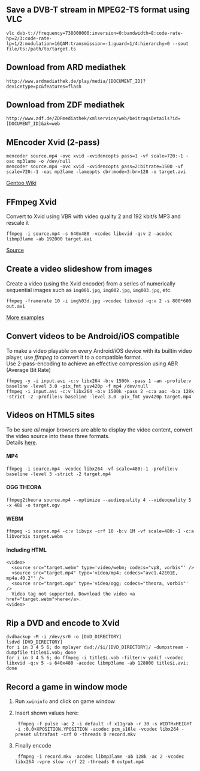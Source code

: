 Save a DVB-T stream in MPEG2-TS format using VLC
------------------------------------------------
    vlc dvb-t://frequency=738000000:inversion=0:bandwidth=8:code-rate-hp=2/3:code-rate-lp=1/2:modulation=16QAM:transmission=-1:guard=1/4:hierarchy=0 --sout file/ts:/path/to/target.ts


Download from ARD mediathek
---------------------------
	http://www.ardmediathek.de/play/media/[DOCUMENT_ID]?devicetype=pc&features=flash


Download from ZDF mediathek
---------------------------
	http://www.zdf.de/ZDFmediathek/xmlservice/web/beitragsDetails?id=[DOCUMENT_ID]&ak=web


MEncoder Xvid (2-pass)
----------------------
	mencoder source.mp4 -ovc xvid -xvidencopts pass=1 -vf scale=720:-1 -oac mp3lame -o /dev/null
	mencoder source.mp4 -ovc xvid -xvidencopts pass=2:bitrate=1500 -vf scale=720:-1 -oac mp3lame -lameopts cbr:mode=3:br=128 -o target.avi
[Gentoo Wiki](http://www.gentoo-wiki.info/MEncoder/Rip_DVD#Xvid)


FFmpeg Xvid
-----------
Convert to Xvid using VBR with video quality 2 and 192 kbit/s MP3 and rescale it

	ffmpeg -i source.mp4 -s 640x480 -vcodec libxvid -q:v 2 -acodec libmp3lame -ab 192000 target.avi
	
[Source](http://nothings.org/remote/ffmpeg.txt)


Create a video slideshow from images
------------------------------------
Create a video (using the Xvid encoder) from a series of numerically sequential images such as `img001.jpg`, `img002.jpg`, `img003.jpg`, etc. 

    ffmpeg -framerate 10 -i img%03d.jpg -vcodec libxvid -q:v 2 -s 800*600 out.avi

[More examples](https://trac.ffmpeg.org/wiki/Create%20a%20video%20slideshow%20from%20images)

Convert videos to be Android/iOS compatible
-------------------------------------------
To make a video playable on every Android/iOS device with its builtin video player, use *ffmpeg* to convert it to a compatible format.  
Use 2-pass-encoding to achieve an effective compression using ABR (Average Bit Rate)

	ffmpeg -y -i input.avi -c:v libx264 -b:v 1500k -pass 1 -an -profile:v baseline -level 3.0 -pix_fmt yuv420p -f mp4 /dev/null
	ffmpeg -i input.avi -c:v libx264 -b:v 1500k -pass 2 -c:a aac -b:a 128k -strict -2 -profile:v baseline -level 3.0 -pix_fmt yuv420p target.mp4


Videos on HTML5 sites
---------------------
To be sure *all* major browsers are able to display the video content, convert the video source into these three formats.  
Details [here](http://www.html5rocks.com/de/tutorials/video/basics/).  

#### MP4
    ffmpeg -i source.mp4 -vcodec libx264 -vf scale=480:-1 -profile:v baseline -level 3 -strict -2 target.mp4

#### OGG THEORA
    ffmpeg2theora source.mp4 --optimize --audioquality 4 --videoquality 5 -x 480 -o target.ogv

#### WEBM
    ffmpeg -i source.mp4 -c:v libvpx -crf 10 -b:v 1M -vf scale=480:-1 -c:a libvorbis target.webm

#### Including HTML
	<video>
	  <source src="target.webm" type='video/webm; codecs="vp8, vorbis"' />
	  <source src="target.mp4" type='video/mp4; codecs="avc1.42E01E, mp4a.40.2"' />
	  <source src="target.ogv" type='video/ogg; codecs="theora, vorbis"' />
	  Video tag not supported. Download the video <a href="target.webm">here</a>.
	<video>


Rip a DVD and encode to Xvid
----------------------------
	dvdbackup -M -i /dev/sr0 -o [DVD_DIRECTORY]
	lsdvd [DVD_DIRECTORY]
	for i in 3 4 5 6; do mplayer dvd://$i/[DVD_DIRECTORY]/ -dumpstream -dumpfile title$i.vob; done
	for i in 3 4 5 6; do ffmpeg -i title$i.vob -filter:v yadif -vcodec libxvid -q:v 5 -s 640x480 -acodec libmp3lame -ab 128000 title$i.avi; done


Record a game in window mode
----------------------------
1. Run `xwininfo` and click on game window

2. Insert shown values here:

		ffmpeg -f pulse -ac 2 -i default -f x11grab -r 30 -s WIDTHxHEIGHT -i :0.0+XPOSITION,YPOSITION -acodec pcm_s16le -vcodec libx264 -preset ultrafast -crf 0 -threads 0 record.mkv

3. Finally encode

		ffmpeg -i record.mkv -acodec libmp3lame -ab 128k -ac 2 -vcodec libx264 -vpre slow -crf 22 -threads 0 output.mp4
